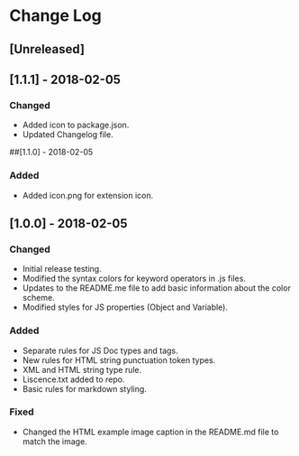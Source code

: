 # Change Log

## [Unreleased]

## [1.1.1] - 2018-02-05

### Changed
- Added icon to package.json.
- Updated Changelog file.

##[1.1.0] - 2018-02-05
### Added
- Added icon.png for extension icon.


## [1.0.0] - 2018-02-05
### Changed
- Initial release testing.
- Modified the syntax colors for keyword operators in .js files.
- Updates to the README.me file to add basic information about the color scheme.
- Modified styles for JS properties (Object and Variable).

### Added
- Separate rules for JS Doc types and tags.
- New rules for HTML string punctuation token types.
- XML and HTML string type rule.
- Liscence.txt added to repo.
- Basic rules for markdown styling.

### Fixed
- Changed the HTML example image caption in the README.md file to match the image.